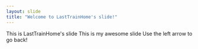 ```yaml
---
layout: slide
title: "Welcome to LastTrainHome's slide!"
---
```

This is LastTrainHome's slide
This is my awesome slide
Use the left arrow to go back!
